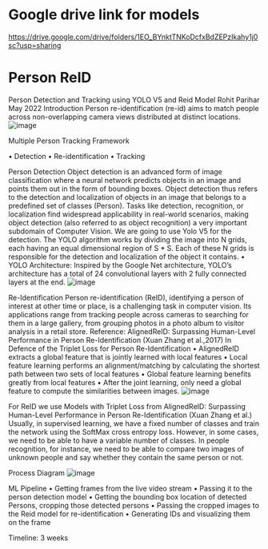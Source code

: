 # Google drive link for models
https://drive.google.com/drive/folders/1EO_BYnktTNKoDcfxBdZEPzIkahy1j0sc?usp=sharing

# Person ReID
 Person Detection and Tracking using YOLO V5 and Reid Model
Rohit Parihar
May 2022
Introduction
Person re-identification (re-id) aims to match people across non-overlapping camera views distributed at distinct locations.
![image](https://user-images.githubusercontent.com/102134613/171332538-9c67bced-111c-4f62-bab0-e1d7ed7ef09d.png)

 


Multiple Person Tracking Framework

•	Detection
•	Re-identification
•	Tracking

Person Detection
Object detection is an advanced form of image classification where a neural network predicts objects in an image and points them out in the form of bounding boxes.
Object detection thus refers to the detection and localization of objects in an image that belongs to a predefined set of classes (Person).
Tasks like detection, recognition, or localization find widespread applicability in real-world scenarios, making object detection (also referred to as object recognition) a very important subdomain of Computer Vision.
We are going to use Yolo V5 for the detection. The YOLO algorithm works by dividing the image into N grids, each having an equal dimensional region of S * S. Each of these N grids is responsible for the detection and localization of the object it contains.
•	YOLO Architecture:
Inspired by the Google Net architecture, YOLO’s architecture has a total of 24 convolutional layers with 2 fully connected layers at the end. 
![image](https://user-images.githubusercontent.com/102134613/171332487-130da5af-cbe8-477e-8c81-c6ada56aa6dc.png)


 




Re-Identification
Person re-identification (ReID), identifying a person of interest at other time or place, is a challenging task in computer vision. Its applications range from tracking people across cameras to searching for them in a large gallery, from grouping photos in a photo album to visitor analysis in a retail store. 
Reference:
AlignedReID: Surpassing Human-Level Performance in Person Re-Identification (Xuan Zhang et al.,2017)
In Defence of the Triplet Loss for Person Re-Identification
•	AlignedReID extracts a global feature that is jointly learned with local features
•	Local feature learning performs an alignment/matching by calculating the shortest path between two sets of local features
•	Global feature learning benefits greatly from local features
•	After the joint learning, only need a global feature to compute the similarities between images.
![image](https://user-images.githubusercontent.com/102134613/171332441-046b7466-a140-4c1b-977f-0d133b6bb47c.png)

 

For ReID we use Models with Triplet Loss from AlignedReID: Surpassing Human-Level Performance in Person Re-Identification (Xuan Zhang et al.) Usually, in supervised learning, we have a fixed number of classes and train the network using the SoftMax cross entropy loss. However, in some cases, we need to be able to have a variable number of classes. In people recognition, for instance, we need to be able to compare two images of unknown people and say whether they contain the same person or not.




Process Diagram
![image](https://user-images.githubusercontent.com/102134613/171332402-2cfda115-687d-4892-861c-c7a6bbddf265.png)

 


ML Pipeline
•	Getting frames from the live video stream 
•	Passing it to the person detection model 
•	Getting the bounding box location of detected Persons, cropping those detected persons
•	Passing the cropped images to the Reid model for re-identification
•	Generating IDs and visualizing them on the frame


Timeline: 3 weeks




